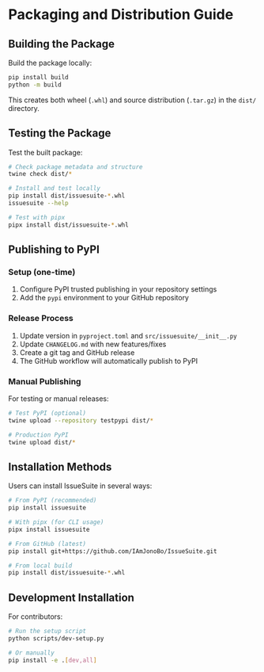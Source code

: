 # Packaging and Distribution Guide

## Building the Package

Build the package locally:

```bash
pip install build
python -m build
```

This creates both wheel (`.whl`) and source distribution (`.tar.gz`) in the `dist/` directory.

## Testing the Package

Test the built package:

```bash
# Check package metadata and structure
twine check dist/*

# Install and test locally
pip install dist/issuesuite-*.whl
issuesuite --help

# Test with pipx
pipx install dist/issuesuite-*.whl
```

## Publishing to PyPI

### Setup (one-time)

1. Configure PyPI trusted publishing in your repository settings
2. Add the `pypi` environment to your GitHub repository

### Release Process

1. Update version in `pyproject.toml` and `src/issuesuite/__init__.py`
2. Update `CHANGELOG.md` with new features/fixes
3. Create a git tag and GitHub release
4. The GitHub workflow will automatically publish to PyPI

### Manual Publishing

For testing or manual releases:

```bash
# Test PyPI (optional)
twine upload --repository testpypi dist/*

# Production PyPI
twine upload dist/*
```

## Installation Methods

Users can install IssueSuite in several ways:

```bash
# From PyPI (recommended)
pip install issuesuite

# With pipx (for CLI usage)
pipx install issuesuite

# From GitHub (latest)
pip install git+https://github.com/IAmJonoBo/IssueSuite.git

# From local build
pip install dist/issuesuite-*.whl
```

## Development Installation

For contributors:

```bash
# Run the setup script
python scripts/dev-setup.py

# Or manually
pip install -e .[dev,all]
```
